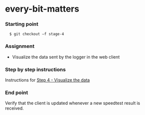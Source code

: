 # every-bit-matters
### Starting point

```
  $ git checkout –f stage-4
```

### Assignment
* Visualize the data sent by the logger in the web client

### Step by step instructions

Instructions for [Step 4 - Visualize the data](https://github.com/krsjan/every-bit-matters/wiki/4:-Make-a-visualization-in-the-client)

### End point
Verify that the client is updated whenever a new speedtest result is received.
